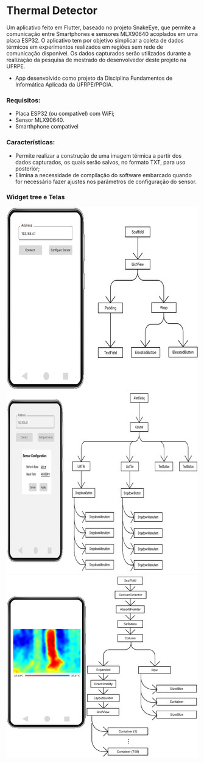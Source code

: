 # Thermal Detector


Um aplicativo feito em Flutter, baseado no projeto SnakeEye, que permite a comunicação entre Smartphones e sensores MLX90640 acoplados em uma placa ESP32. O aplicativo tem por objetivo simplicar a coleta de dados térmicos em experimentos realizados em regiões sem rede de comunicação disponível. Os dados capturados serão utilizados durante a realização da pesquisa de mestrado do desenvolvedor deste projeto na UFRPE.

- App desenvolvido como projeto da Disciplina Fundamentos de Informática Aplicada da UFRPE/PPGIA.

### Requisitos:

- Placa ESP32 (ou compatível) com WiFi;
- Sensor MLX90640.
- Smarthphone compatível

### Características:   

- Permite realizar a construção de uma imagem térmica a partir dos dados capturados, os quais serão salvos, no formato TXT, para uso posterior;
- Elimina a necessidade de compilação do software embarcado quando for necessário fazer ajustes nos parâmetros de configuração do sensor.

### Widget tree e Telas

<img src="https://github.com/hermanodfc/thermal_detector/blob/master/images/WidgetTree1.png" width="800" height="480">
<img src="https://github.com/hermanodfc/thermal_detector/blob/master/images/WidgetTree2.png" width="800" height="480">
<img src="https://github.com/hermanodfc/thermal_detector/blob/master/images/WidgetTree3.png" width="800" height="480">
